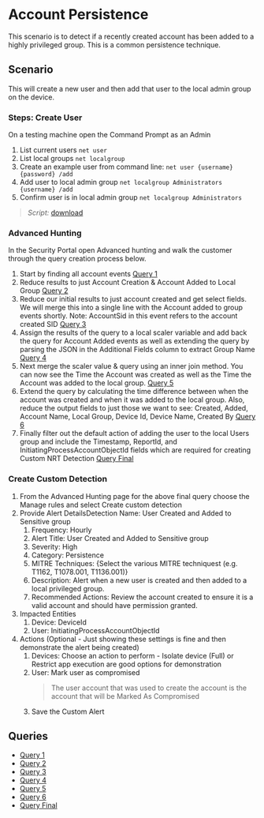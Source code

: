 # Account Persistence

This scenario is to detect if a recently created account has been added to a highly privileged group. This is a common persistence technique.

## Scenario

This will create a new user and then add that user to the local admin group on the device.

### Steps: Create User

On a testing machine open the Command Prompt as an Admin 

1. List current users `net user`
1. List local groups `net localgroup`
1. Create an example user from command line: `net user {username} {password} /add`
1. Add user to local admin group `net localgroup Administrators {username} /add`
1. Confirm user is in local admin group `net localgroup Administrators`

> *Script:* [download](../../AdvancedHuting/CreateAccount/CreateAccount.cmd)

### Advanced Hunting

In the Security Portal open Advanced hunting and walk the customer through the query creation process below.

1. Start by finding all account events [Query 1](../../AdvancedHunting/CreateAccount/CreateAccount-Query1.kql)
1. Reduce results to just Account Creation & Account Added to Local Group [Query 2](../../AdvancedHunting/CreateAccount/CreateAccount-Query2.kql)
1. Reduce our initial results to just account created and get select fields. We will merge this into a single line with the Account added to group events shortly. Note: AccountSid in this event refers to the account created SID [Query 3](../../AdvancedHunting/CreateAccount/CreateAccount-Query3.kql)
1. Assign the results of the query to a local scaler variable and add back the query for Account Added events as well as extending the query by parsing the JSON in the Additional Fields column to extract Group Name [Query 4](../../AdvancedHunting/CreateAccount/CreateAccount-Query4.kql)
1. Next merge the scaler value & query using an inner join method. You can now see the Time the Account was created as well as the Time the Account was added to the local group. [Query 5](../../AdvancedHunting/CreateAccount/CreateAccount-Query5.kql)
1. Extend the query by calculating the time difference between when the account was created and when it was added to the local group. Also, reduce the output fields to just those we want to see: Created, Added, Account Name, Local Group, Device Id, Device Name, Created By [Query 6](../../AdvancedHunting/CreateAccount/CreateAccount-Query6.kql)
1. Finally filter out the default action of adding the user to the local Users group and include the Timestamp, ReportId, and InitiatingProcessAccountObjectId fields which are required for creating Custom NRT Detection [Query Final](../../AdvancedHunting/CreateAccount/CreateAccount-QueryFinal.kql)

### Create Custom Detection

1. From the Advanced Hunting page for the above final query choose the Manage rules and select Create custom detection
1. Provide Alert DetailsDetection Name: User Created and Added to Sensitive group
    1. Frequency: Hourly
    1. Alert Title: User Created and Added to Sensitive group
    1. Severity: High
    1. Category: Persistence
    1. MITRE Techniques: {Select the various MITRE techniquest (e.g. T1162, T1078.001, T1136.001)}
    1. Description: Alert when a new user is created and then added to a local privileged group.
    1. Recommended Actions: Review the account created to ensure it is a valid account and should have permission granted.
1. Impacted Entities
    1. Device: DeviceId
    1. User: InitiatingProcessAccountObjectId
1. Actions (Optional - Just showing these settings is fine and then demonstrate the alert being created)
    1. Devices: Choose an action to perform - Isolate device (Full) or Restrict app execution are good options for demonstration
    1. User: Mark user as compromised
        > The user account that was used to create the account is the account that will be Marked As Compromised
    1. Save the Custom Alert

## Queries

* [Query 1](../../AdvancedHunting/CreateAccount/CreateAccount-Query1.kql)
* [Query 2](../../AdvancedHunting/CreateAccount/CreateAccount-Query2.kql)
* [Query 3](../../AdvancedHunting/CreateAccount/CreateAccount-Query3.kql)
* [Query 4](../../AdvancedHunting/CreateAccount/CreateAccount-Query4.kql)
* [Query 5](../../AdvancedHunting/CreateAccount/CreateAccount-Query5.kql)
* [Query 6](../../AdvancedHunting/CreateAccount/CreateAccount-Query6.kql)
* [Query Final](../../AdvancedHunting/CreateAccount/CreateAccount-QueryFinal.kql)
